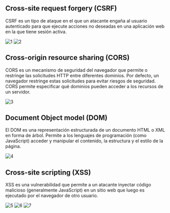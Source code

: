 
## Cross-site request forgery (CSRF)

 CSRF es un tipo de ataque en el que un atacante engaña al usuario autenticado para que ejecute acciones no deseadas en una aplicación web en la que tiene sesión activa.

![1](./images/1.png)
![2](./images/2.png)


## Cross-origin resource sharing (CORS)

CORS es un mecanismo de seguridad del navegador que permite o restringe las solicitudes HTTP entre diferentes dominios.
Por defecto, un navegador restringe estas solicitudes para evitar riesgos de seguridad. CORS permite especificar qué dominios pueden acceder a los recursos de un servidor.


![3](./images/3.png)


## Document Object model (DOM)

El DOM es una representación estructurada de un documento HTML o XML en forma de árbol. Permite a los
lenguajes de programación (como JavaScript) acceder y manipular el contenido, la estructura y el estilo de la página.

![4](./images/4.png)

## Cross-site scripting (XSS)

XSS es una vulnerabilidad que permite a un atacante inyectar código malicioso (generalmente JavaScript) en un sitio web que luego es ejecutado por el navegador de otro usuario.

![5](./images/5.png)
![6](./images/6.png)
![7](./images/7.png)
